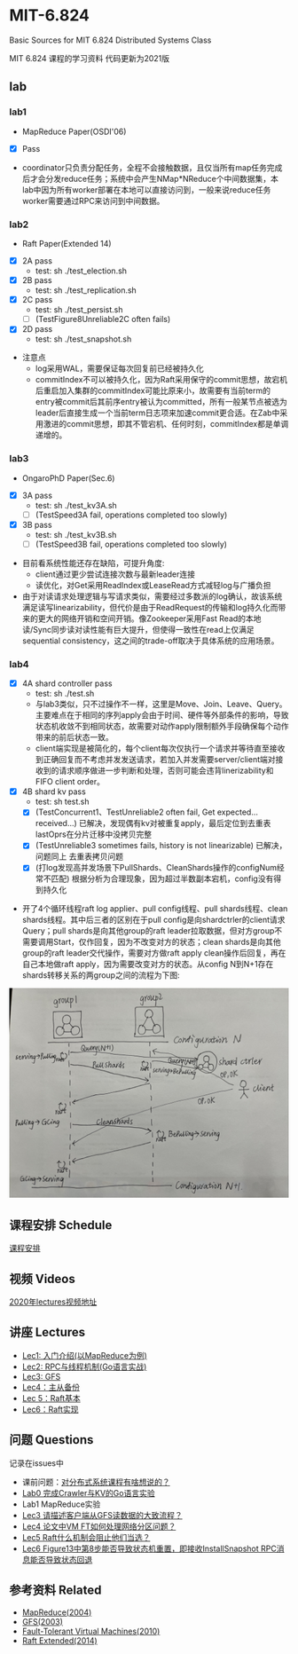 # MIT-6.824
Basic Sources for MIT 6.824 Distributed Systems Class

MIT 6.824 课程的学习资料 代码更新为2021版


## lab

### lab1
-	MapReduce Paper(OSDI'06)  
- [x]	Pass  
- coordinator只负责分配任务，全程不会接触数据，且仅当所有map任务完成后才会分发reduce任务；系统中会产生NMap*NReduce个中间数据集，本lab中因为所有worker部署在本地可以直接访问到，一般来说reduce任务worker需要通过RPC来访问到中间数据。  

### lab2  
-	Raft Paper(Extended 14)  
- [x]	2A pass  
	- test: sh ./test_election.sh  
- [x]	2B pass
	- test: sh ./test_replication.sh  
- [x]   2C pass  
	- test: sh ./test_persist.sh  
	- [ ] (TestFigure8Unreliable2C often fails) 
- [x]   2D pass
	- test: sh ./test_snapshot.sh  
- 注意点
	- log采用WAL，需要保证每次回复前已经被持久化
	- commitIndex不可以被持久化，因为Raft采用保守的commit思想，故宕机后重启加入集群的commitIndex可能比原来小，故需要有当前term的entry被commit后其前序entry被认为committed，所有一般某节点被选为leader后直接生成一个当前term日志项来加速commit更合适。在Zab中采用激进的commit思想，即其不管宕机、任何时刻，commitIndex都是单调递增的。

### lab3
-	OngaroPhD Paper(Sec.6)  
- [x]	3A pass
	- test: sh ./test_kv3A.sh
	- [ ] (TestSpeed3A fail, operations completed too slowly)  
- [x]   3B pass  
	- test: sh ./test_kv3B.sh  
	- [ ] (TestSpeed3B fail, operations completed too slowly)  
- 目前看系统性能还存在缺陷，可提升角度:
	- client通过更少尝试连接次数与最新leader连接  
	- 读优化，对Get采用ReadIndex或LeaseRead方式减轻log与广播负担  
- 由于对读请求处理逻辑与写请求类似，需要经过多数派的log确认，故该系统满足读写linearizability，但代价是由于ReadRequest的传输和log持久化而带来的更大的网络开销和空间开销。像Zookeeper采用Fast Read的本地读/Sync同步读对读性能有巨大提升，但使得一致性在read上仅满足sequential consistency，这之间的trade-off取决于具体系统的应用场景。  

### lab4
- [x]	4A shard controller pass
	- test: sh ./test.sh
	- 与lab3类似，只不过操作不一样，这里是Move、Join、Leave、Query。主要难点在于相同的序列apply会由于时间、硬件等外部条件的影响，导致状态机收敛不到相同状态，故需要对动作apply限制额外手段确保每个动作带来的前后状态一致。
	- client端实现是被简化的，每个client每次仅执行一个请求并等待直至接收到正确回复而不考虑并发发送请求，若加入并发需要server/client端对接收到的请求顺序做进一步判断和处理，否则可能会违背linerizability和FIFO client order。    
- [x]	4B shard kv pass
    - test: sh test.sh
    - [x] (TestConcurrent1、TestUnreliable2 often fail, Get expected... received...) 已解决，发现偶有kv对被重复apply，最后定位到去重表lastOprs在分片迁移中没拷贝完整
	- [x] (TestUnreliable3 sometimes fails, history is not linearizable) 已解决，问题同上 去重表拷贝问题
	- [x] (打log发现高并发场景下PullShards、CleanShards操作的configNum经常不匹配) 根据分析为合理现象，因为超过半数副本宕机，config没有得到持久化

- 开了4个循环线程raft log applier、pull config线程、pull shards线程、clean shards线程。其中后三者的区别在于pull config是向shardctrler的client请求Query；pull shards是向其他group的raft leader拉取数据，但对方group不需要调用Start，仅作回复，因为不改变对方的状态；clean shards是向其他group的raft leader交代操作，需要对方做raft apply clean操作后回复，再在自己本地做raft apply，因为需要改变对方的状态。从config N到N+1存在shards转移关系的两group之间的流程为下图:


![流程图](result/LAB4B.JPG)

## 课程安排 Schedule

[课程安排](https://pdos.csail.mit.edu/6.824/schedule.html)

## 视频 Videos

[2020年lectures视频地址](https://www.bilibili.com/video/av87684880)

## 讲座 Lectures

- [Lec1: 入门介绍(以MapReduce为例)](https://github.com/chaozh/MIT-6.824/issues/2)
- [Lec2: RPC与线程机制(Go语言实战)](https://github.com/chaozh/MIT-6.824/issues/3)
- [Lec3: GFS](https://github.com/chaozh/MIT-6.824/issues/6)
- [Lec4：主从备份](https://github.com/chaozh/MIT-6.824/issues/7)
- [Lec 5：Raft基本](https://github.com/chaozh/MIT-6.824/issues/9)
- [Lec6：Raft实现](https://github.com/chaozh/MIT-6.824/issues/10)

## 问题 Questions

记录在issues中

- 课前问题：[对分布式系统课程有啥想说的？](https://github.com/chaozh/MIT-6.824/issues/1)
- [Lab0 完成Crawler与KV的Go语言实验](https://github.com/chaozh/MIT-6.824/issues/4)
- Lab1 MapReduce实验
- [Lec3 请描述客户端从GFS读数据的大致流程？](https://github.com/chaozh/MIT-6.824/issues/6)
- [Lec4 论文中VM FT如何处理网络分区问题？](https://github.com/chaozh/MIT-6.824/issues/7)
- [Lec5 Raft什么机制会阻止他们当选？](https://github.com/chaozh/MIT-6.824/issues/9)
- [Lec6 Figure13中第8步能否导致状态机重置，即接收InstallSnapshot RPC消息能否导致状态回退](https://github.com/chaozh/MIT-6.824/issues/10)

## 参考资料 Related

- [MapReduce(2004)](https://pdos.csail.mit.edu/6.824/papers/mapreduce.pdf)
- [GFS(2003)](https://static.googleusercontent.com/media/research.google.com/zh-CN//archive/gfs-sosp2003.pdf)
- [Fault-Tolerant Virtual Machines(2010)](https://pdos.csail.mit.edu/6.824/papers/vm-ft.pdf)
- [Raft Extended(2014)](https://pdos.csail.mit.edu/6.824/papers/raft-extended.pdf)


